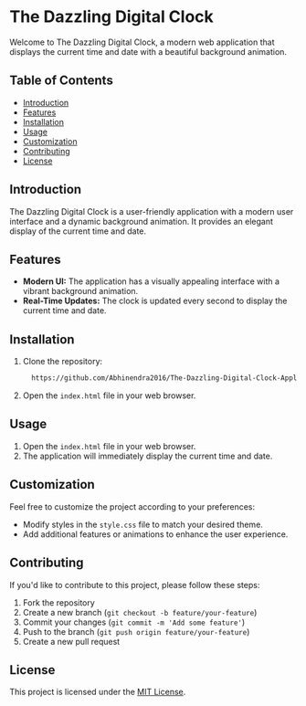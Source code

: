 # The Dazzling Digital Clock

Welcome to The Dazzling Digital Clock, a modern web application that displays the current time and date with a beautiful background animation.

## Table of Contents

- [Introduction](#introduction)
- [Features](#features)
- [Installation](#installation)
- [Usage](#usage)
- [Customization](#customization)
- [Contributing](#contributing)
- [License](#license)

## Introduction

The Dazzling Digital Clock is a user-friendly application with a modern user interface and a dynamic background animation. It provides an elegant display of the current time and date.

## Features

- **Modern UI:** The application has a visually appealing interface with a vibrant background animation.
- **Real-Time Updates:** The clock is updated every second to display the current time and date.

## Installation

1. Clone the repository:

    ```bash
      https://github.com/Abhinendra2016/The-Dazzling-Digital-Clock-Application.git
    ```

2. Open the `index.html` file in your web browser.

## Usage

1. Open the `index.html` file in your web browser.
2. The application will immediately display the current time and date.

## Customization

Feel free to customize the project according to your preferences:

- Modify styles in the `style.css` file to match your desired theme.
- Add additional features or animations to enhance the user experience.

## Contributing

If you'd like to contribute to this project, please follow these steps:

1. Fork the repository
2. Create a new branch (`git checkout -b feature/your-feature`)
3. Commit your changes (`git commit -m 'Add some feature'`)
4. Push to the branch (`git push origin feature/your-feature`)
5. Create a new pull request

## License

This project is licensed under the [MIT License](LICENSE).
